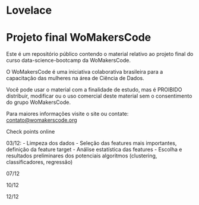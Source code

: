 ﻿# Lovelace
# Projeto final WoMakersCode

Este é um repositório público contendo o material relativo ao projeto final do curso data-science-bootcamp da WoMakersCode.

O WoMakersCode é uma iniciativa colaborativa brasileira para a capacitação das mulheres na área de Ciência de Dados.

Você pode usar o material com a finalidade de estudo, mas é PROIBIDO distribuir, modificar ou o uso comercial deste material sem o consentimento do grupo WoMakersCode.

Para maiores informações visite o site ou contate: contato@womakerscode.org

Check points online

03/12:
	- Limpeza dos dados
	- Seleção das features mais importantes, definição da feature target
	- Análise estatística das features
	- Escolha e resultados preliminares dos potenciais algoritmos (clustering, classificadores, regressão)

07/12

10/12

12/12